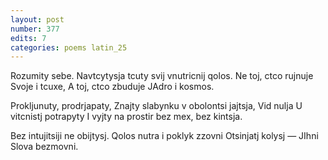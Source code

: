 ```yaml
---
layout: post
number: 377
edits: 7
categories: poems latin_25
---
```


Rozumity sebe.
Navtcytysja tcuty svij vnutricnij qolos.
Ne toj, ctco rujnuje 
Svoje i tcuxe,
A toj, ctco zbuduje 
JAdro i kosmos.

Prokljunuty, prodrjapaty, Znajty slabynku v obolontsi jajtsja,
Vid nulja 
U vitcnistj potrapyty
I vyjty na prostir bez mex, bez kintsja.

Bez intujitsiji ne obijtysj.
Qolos nutra i poklyk zzovni
Otsinjatj kolysj —
JIhni Slova bezmovni.
